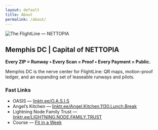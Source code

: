 ```yaml
---
layout: default
title: About
permalink: /about/
---
```


<div class="hero">
  <img src="{{ '/assets/headers/the-flightline-hero.png' | relative_url }}" alt="The FlightLine — NETTOPIA">
</div>

## Memphis DC | Capital of NETTOPIA
**Every ZIP = Runway • Every Scan = Proof • Every Payment = Public.**

Memphis DC is the nerve center for FlightLine: QR maps, motion-proof ledger, and an expanding set of leaseable runways and pilots.

### Fast Links
- OASIS — <a href="https://linktr.ee/O.A.S.I.S" target="_blank" rel="noopener">linktr.ee/O.A.S.I.S</a>  
- Angel’s Kitchen — <a href="https://linktr.ee/Angel.Kitchen.1130.Lunch.Break" target="_blank" rel="noopener">linktr.ee/Angel.Kitchen.1130.Lunch.Break</a>  
- Lightning Node Family Trust — <a href="https://linktr.ee/LIGHTNING.NODE.FAMILY.TRUST" target="_blank" rel="noopener">linktr.ee/LIGHTNING.NODE.FAMILY.TRUST</a>  
- Course — <a href="https://linktr.ee/_A_FIT_A_WEEK_" target="_blank" rel="noopener">Fit in a Week</a>
